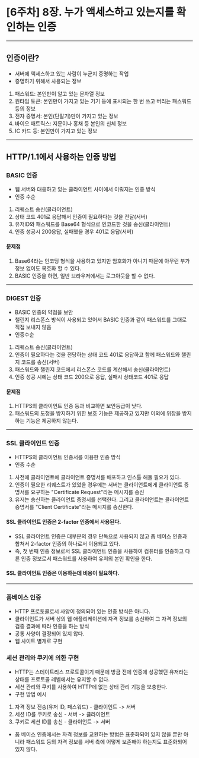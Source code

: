 # [6주차] 8장. 누가 액세스하고 있는지를 확인하는 인증

---

## 인증이란?

- 서버에 액세스하고 있는 사람이 누군지 증명하는 작업
- 증명하기 위해서 사용되는 정보

1. 패스워드: 본인만이 알고 있는 문자열 정보
2. 원타임 토큰: 본인만이 가지고 있는 기기 등에 표시되는 한 번 쓰고 버리는 패스워드 등의 정보
3. 전자 증명서: 본인(단말기)만이 가지고 있는 정보
4. 바이오 매트릭스: 지문이나 홍채 등 본인의 신체 정보
5. IC 카드 등: 본인만이 가지고 있는 정보

---

## HTTP/1.1에서 사용하는 인증 방법

### BASIC 인증

- 웹 서버와 대응하고 있는 클라이언트 사이에서 이뤄지는 인증 방식
- 인증 수순

1. 리퀘스트 송신(클라이언트)
2. 상태 코드 401로 응답해서 인증이 필요하다는 것을 전달(서버)
3. 유저ID와 패스워드를 Base64 형식으로 인코드한 것을 송신(클라이언트)
4. 인증 성공시 200응답, 실패했을 경우 401로 응답(서버)

#### 문제점

1. Base64라는 인코딩 형식을 사용하고 있지만 암호화가 아니기 때문에 아무런 부가 정보 없이도 복호화 할 수 있다.
2. BASIC 인증을 하면, 일반 브라우저에서는 로그아웃을 할 수 없다.

---

### DIGEST 인증

- BASIC 인증의 약점을 보안
- 챌린지 리스폰스 방식이 사용되고 있어서 BASIC 인증과 같이 패스워드를 그대로 직접 보내지 않음
- 인증수순

1. 리퀘스트 송신(클라이언트)
2. 인증이 필요하다는 것을 전당하는 상태 코드 401로 응답하고 함께 패스워드와 챌린지 코드를 송신(서버)
3. 패스워드와 챌린지 코드에서 리스폰스 코드를 계산해서 송신(클라이언트)
4. 인증 성공 시에는 상태 코드 200으로 응답, 실패시 상태코드 401로 응답

#### 문제점

1. HTTPS의 클라이언트 인증 등과 비교하면 보안등급이 낮다.
2. 패스워드의 도청을 방지하기 위한 보호 기능은 제공하고 있지만 이외에 위장을 방지하는 기능은 제공하지 않는다.

---

### SSL 클라이언트 인증

- HTTPS의 클라이언트 인증서를 이용한 인증 방식
- 인증 수순

1. 사전에 클라이언트에 클라이언트 증명서를 배포하고 인스톨 해둘 필요가 있다.
2. 인증이 필요한 리퀘스트가 있었을 경우에는 서버는 클라이언트에게 클라이언트 증명서를 요구하는 "Certificate Request"라는 메시지를 송신
3. 유저는 송신하는 클라이언트 증명서를 선택한다. 그리고 클라이언트는 클라이언트 증명서를 "Client Certificate"라는 메시지를 송신한다.

#### SSL 클라이언트 인증은 2-factor 인증에서 사용된다.

- SSL 클라이언트 인증은 대부분의 경우 단독으로 사용되지 않고 폼 베이스 인증과 합쳐서 2-factor 인증의 하나로서 이용되고 있다.
- 즉, 첫 번째 인증 정보로서 SSL 클라이언트 인증을 사용하여 컴퓨터를 인증하고 다른 인증 정보로서 패스워드를 사용하여 유저의 본인 확인을 한다.

#### SSL 클라이언트 인증은 이용하는데 비용이 필요하다.

---

### 폼베이스 인증

- HTTP 프로토콜로서 사양이 정의되어 있는 인증 방식은 아니다.
- 클라이언트가 서버 상의 웹 애플리케이션에 자격 정보를 송신하여 그 자격 정보의 검증 결과에 따라 인증을 하는 방식
- 공통 사양이 결정되어 있지 않다.
- 웹 사이트 별개로 구현

### 세션 관리와 쿠키에 의한 구현

- HTTP는 스테이트리스 프로토콜이기 때문에 방금 전에 인증에 성공했던 유저라는 상태를 프로토콜 레벨에서는 유지할 수 없다.
- 세션 관리와 쿠키를 사용하여 HTTP에 없는 상태 관리 기능을 보충한다.
- 구현 방법 예시

1. 자격 정보 전송(유저 ID, 패스워드) - 클라이언트 -> 서버
2. 세션 ID를 쿠키로 송신 - 서버 -> 클라이언트
3. 쿠키로 세션 ID를 송신 - 클라이언트 -> 서버

- 폼 베이스 인증에서는 자격 정보를 교환하는 방법은 표준화되어 있지 않을 뿐만 아니라 패스워드 등의 자격 정보를 서버 측에 어떻게 보존해야 하는지도 표준화되어 있지 않다.
